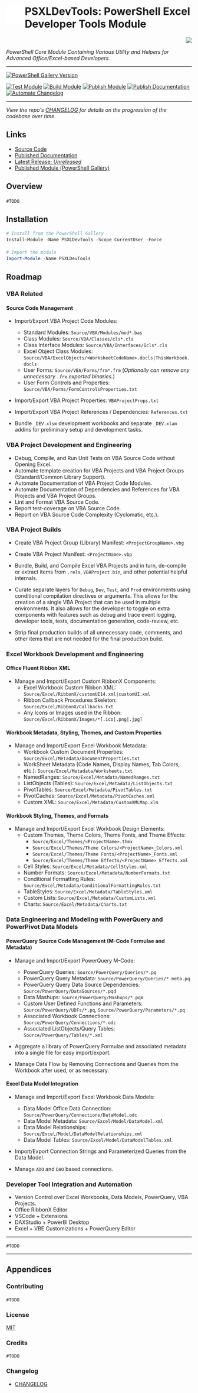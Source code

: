 [SOURCE_CODE]: ./PSXLDevTools/
[TESTS]: ./tests/
[DOCS]: ./docs/
[DOCS_SITE]: https://docs.jimbrig.com/PSXLDevTools/
[BIN]: ./bin/
[CHANGELOG]: ./CHANGELOG.md

<span>
    <h1 align="left">
        <img src="./resources/images/powershellcore.png" height="10%" width="10%" align=left />
PSXLDevTools: PowerShell Excel Developer Tools Module
    </h1>
</span>
<img src="./resources/images/excel.ico" align=right />
<br>

*PowerShell Core Module Containing Various Utility and Helpers for Advanced Office/Excel-based Developers.*

---

<!-- Badges:Begin -->

[![PowerShell Gallery Version](https://img.shields.io/powershellgallery/v/PSClearHost?color=0092ff&label=PowerShell%20Gallery&logoColor=0092ff)](https://www.powershellgallery.com/packages/PSClearHost/1.0.0)


[![Test Module](https://github.com/jimbrig/PSClearHost/actions/workflows/test.yml/badge.svg)](https://github.com/jimbrig/PSClearHost/actions/workflows/test.yml)
[![Build Module](https://github.com/jimbrig/PSClearHost/actions/workflows/build.yml/badge.svg?branch=develop)](https://github.com/jimbrig/PSClearHost/actions/workflows/build.yml)
[![Publish Module](https://github.com/jimbrig/PSClearHost/actions/workflows/publish.yml/badge.svg)](https://github.com/jimbrig/PSClearHost/actions/workflows/publish.yml)
[![Publish Documentation](https://github.com/jimbrig/PSClearHost/actions/workflows/mkdocs.yml/badge.svg)](https://github.com/jimbrig/PSClearHost/actions/workflows/mkdocs.yml)
[![Automate Changelog](https://github.com/jimbrig/PSClearHost/actions/workflows/changelog.yml/badge.svg)](https://github.com/jimbrig/PSClearHost/actions/workflows/changelog.yml)

<!-- Badges:End -->

---

*View the repo's [CHANGELOG] for details on the progression of the codebase over time.*

## Links

- [Source Code][SOURCE_CODE]
- [Published Documentation](https://docs.jimbrig.com/PSXLDevTools/)
- [Latest Release: *Unreleased*](https://github.com/jimbrig/PSXLDevTools/releases/tag/v0.0.0.9999)
- [Published Module (PowerShell Gallery)](https://www.powershellgallery.com/packages/PSClearHost/1.0.0)


## Overview

`#TODO`

## Installation

```powershell
# Install from the PowerShell Gallery
Install-Module -Name PSXLDevTools -Scope CurrentUser -Force

# Import the module
Import-Module -Name PSXLDevTools
```

## Roadmap

### VBA Related

#### Source Code Management

- Import/Export VBA Project Code Modules:
    - Standard Modules: `Source/VBA/Modules/mod*.bas`
    - Class Modules: `Source/VBA/Classes/cls*.cls`
    - Class Interface Modules: `Source/VBA/Interfaces/Icls*.cls`
    - Excel Object Class Modules: `Source/VBA/ExcelObjects/<WorksheetCodeName>.docls|ThisWorkbook.docls`
    - User Forms: `Source/VBA/Forms/frm*.frm` (*Optionally can remove any unnecessary `.frx` exported binaries.*)
    - User Form Controls and Properties: `Source/VBA/Forms/FormControlsProperties.txt`

- Import/Export VBA Project Properties: `VBAProjectProps.txt`
- Import/Export VBA Project References / Dependencies: `References.txt`

- Bundle `_DEV.xlsm` development workbooks and separate `_DEV.xlam` addins for preliminary setup and development tasks.

### VBA Project Development and Engineering

- Debug, Compile, and Run Unit Tests on VBA Source Code without Opening Excel.
- Automate template creation for VBA Projects and VBA Project Groups (Standard/Common Library Support).
- Automate Documentation of VBA Project Code Modules.
- Automate Documentation of Dependencies and References for VBA Projects and VBA Project Groups.
- Lint and Format VBA Source Code.
- Report test-coverage on VBA Source Code.
- Report on VBA Source Code Complexity (Cyclomatic, etc.).

### VBA Project Builds

- Create VBA Project Group (Library) Manifest: `<ProjectGroupName>.vbg`
- Create VBA Project Manifest: `<ProjectName>.vbp`

- Bundle, Build, and Compile Excel VBA Projects and in turn, de-compile or extract items from `.rels`, `VBAProject.bin`,
    and other potential helpful internals.

- Curate separate layers for `Debug`, `Dev`, `Test`, and `Prod` environments using conditional compilation directives or
    arguments. This allows for the creation of a single VBA Project that can be used in multiple environments. It also
    allows for the developer to toggle on extra components with features such as debug and trace event logging, developer tools,
    tests, documentation generation, code-review, etc.

- Strip final production builds of all unnecessary code, comments, and other items that are not needed for the final
    production build.

### Excel Workbook Development and Engineering

#### Office Fluent Ribbon XML

- Manage and Import/Export Custom RibbonX Components:
    - Excel Workbook Custom Ribbon XML: `Source/Excel/RibbonX/customUI14.xml|customUI.xml`
    - Ribbon Callback Procedures Skeleton: `Source/Excel/RibbonX/Callbacks.txt`
    - Any Icons or Images used in the Ribbon: `Source/Excel/RibbonX/Images/*[.ico|.png|.jpg]`

#### Workbook Metadata, Styling, Themes, and Custom Properties

- Manage and Import/Export Excel Workbook Metadata:
    - Workbook Custom Document Properties: `Source/Excel/Metadata/DocumentProperties.txt`
    - WorkSheet Metadata (Code Names, Display Names, Tab Colors, etc.): `Source/Excel/Metadata/Worksheets.txt`
    - NamedRanges: `Source/Excel/Metadata/NamedRanges.txt`
    - ListObjects (Tables): `Source/Excel/Metadata/ListObjects.txt`
    - PivotTables: `Source/Excel/Metadata/PivotTables.txt`
    - PivotCaches: `Source/Excel/Metadata/PivotCaches.xml`
    - Custom XML: `Source/Excel/Metadata/CustomXMLMap.xlm`

#### Workbook Styling, Themes, and Formats

- Manage and Import/Export Excel Workbook Design Elements:
    - Custom Themes, Theme Colors, Theme Fonts, and Theme Effects:
        - `Source/Excel/Themes/<ProjectName>.thmx`
        - `Source/Excel/Themes/Theme Colors/<ProjectName>_Colors.xml`
        - `Source/Excel/Themes/Theme Fonts/<ProjectName>_Fonts.xml`
        - `Source/Excel/Themes/Theme Effects/<ProjectName>_Effects.xml`
    - Cell Styles: `Source/Excel/Metadata/CellStyles.xml`
    - Number Formats: `Source/Excel/Metadata/NumberFormats.txt`
    - Conditional Formatting Rules: `Source/Excel/Metadata/ConditionalFormattingRules.txt`
    - TableStyles: `Source/Excel/Metadata/TableStyles.xml`
    - Custom Lists: `Source/Excel/Metadata/CustomLists.xml`
    - Charts: `Source/Excel/Metadata/Charts.txt`

### Data Engineering and Modeling with PowerQuery and PowerPivot Data Models

#### PowerQuery Source Code Management (M-Code Formulae and Metadata)

- Manage and Import/Export PowerQuery M-Code:
    - PowerQuery Queries: `Source/PowerQuery/Queries/*.pq`
    - PowerQuery Query Metadata: `Source/PowerQuery/Queries/*.meta.pq`
    - PowerQuery Query Data Source Dependencies: `Source/PowerQuery/DataSources/*.pqd`
    - Data Mashups: `Source/PowerQuery/Mashups/*.pqm`
    - Custom User Defined Functions and Parameters: `Source/PowerQuery/UDFs/*.pq`, `Source/PowerQuery/Parameters/*.pq`
    - Associated Workbook Connections: `Source/PowerQuery/Connections/*.odc`
    - Associated ListObjects/Query Tables: `Source/PowerQuery/Tables/*.xml`

- Aggregate a library of PowerQuery Formulae and associated metadata into a single file for easy import/export.

- Manage Data Flow by Removing Connections and Queries from the Workbook after used, or as necessary.

#### Excel Data Model Integration

- Manage and Import/Export Excel Workbook Data Models:
    - Data Model Office Data Connection: `Source/PowerQuery/Connections/DataModel.odc`
    - Data Model Metadata: `Source/Excel/Model/DataModel.xml`
    - Data Model Relationships: `Source/Excel/Model/DataModelRelationships.xml`
    - Data Model Tables: `Source/Excel/Model/DataModelTables.xml`

- Import/Export Connection Strings and Parameterized Queries from the Data Model.

- Manage `ADO` and `DAO` based connections.

### Developer Tool Integration and Automation

- Version Control over Excel Workbooks, Data Models, PowerQuery, VBA Projects.
- Office RibbonX Editor
- VSCode + Extensions
- DAXStudio + PowerBI Desktop
- Excel + VBE Customizations + PowerQuery Editor

---


`#TODO`


---

## Appendices

### Contributing

`#TODO`

### License

[MIT](./LICENSE)

### Credits

`#TODO`

### Changelog

- [CHANGELOG]

